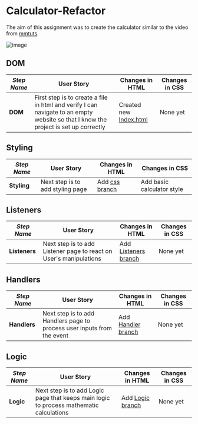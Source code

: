 # Calculator-Refactor

The aim of this assignment was to create the calculator similar to the video from [mmtuts](https://www.youtube.com/watch?v=qQEYAOPWDzk).

![image](https://user-images.githubusercontent.com/59530782/74045390-ec030b80-49cc-11ea-942a-1773762777ce.png)

## DOM
| _Step Name_ | User Story | Changes in HTML | Changes in CSS |
| ----|----|-----|----|
| __DOM__ | First step is to create a file in html and verify I can navigate to an empty website so that I know the project is set up correctly | Created new [Index.html](https://github.com/ShtankoDaria/calculator-refactor/tree/index)| None yet |

## Styling
| _Step Name_ | User Story | Changes in HTML | Changes in CSS |
| ----|----|-----|----|
| __Styling__ | Next step is to add styling page| Add [css branch](https://github.com/ShtankoDaria/calculator-refactor/tree/css)| Add basic calculator style |

## Listeners

| _Step Name_ | User Story | Changes in HTML | Changes in CSS |
| ----|----|-----|----|
| __Listeners__ | Next step is to add Listener page to react on User's manipulations| Add [Listeners branch](https://github.com/ShtankoDaria/calculator-refactor/tree/listener)| None yet |

## Handlers

| _Step Name_ | User Story | Changes in HTML | Changes in CSS |
| ----|----|-----|----|
| __Handlers__ | Next step is to add Handlers page to process user inputs from the event| Add [Handler branch](https://github.com/ShtankoDaria/calculator-refactor/tree/handler)| None yet |

## Logic

| _Step Name_ | User Story | Changes in HTML | Changes in CSS |
| ----|----|-----|----|
| __Logic__ | Next step is to add Logic page that keeps main logic to process mathematic calculations| Add [Logic branch](https://github.com/ShtankoDaria/calculator-refactor/tree/logic)| None yet |
